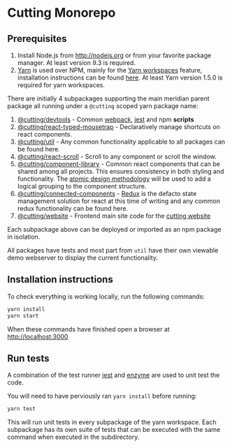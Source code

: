 # Cutting Monorepo

## Prerequisites
1. Install Node.js from http://nodejs.org or from your favorite package manager.  At least version 9.3 is required.
2. [Yarn](https://yarnpkg.com/lang/en/) is used over NPM, mainly for the [Yarn workspaces](https://yarnpkg.com/lang/en/docs/workspaces/) feature, installation instructions can be found [here](https://yarnpkg.com/en/docs/install#mac-stable).  At least Yarn version 1.5.0 is required for yarn workspaces.

 There are initially 4 subpackages supporting the main meridian parent package all running under a `@cutting` scoped yarn package name:

 1. [@cutting/devtools](./packages/devtools/README.md) - Common [webpack](https://webpack.js.org/), [jest](https://facebook.github.io/jest/) and npm **scripts**
 2. [@cutting/react-typed-mousetrap](./packages/devtools/README.md) - Declaratively manage shortcuts on react components.
 2. [@cutting/util](./packages/util/README.md) - Any common functionality applicable to all packages can be found here.
 3. [@cutting/react-scroll](./packages/react-scrollto-any/README.md) - Scroll to any component or scroll the window.
 4. [@cutting/component-library](./packages/component-library/README.md) - Common react components that can be shared among all projects.  This ensures consistency in both styling and functionality.  The [atomic design methodology](http://atomicdesign.bradfrost.com/chapter-2/) will be used to add a logical grouping to the component structure.
 5. [@cutting/connected-components](./packages/connected-components/README.md) - [Redux](https://redux.js.org/) is the defacto state management solution for react at this time of writing and any common redux functionality can be found here.
 6. [@cutting/website](./packages/website/README.md) - Frontend main site code for the [cutting website](http://cutting.**scot**])

Each subpackage above can be deployed or imported as an npm package in isolation.

All packages have tests and most part from `util` have their own viewable demo webserver to display the current functionality.

## Installation instructions

To check everything is working locally, run the following commands:

```sh
yarn install
yarn start
```

When these commands have finished open a browser at [http://localhost:3000](http://localhost:3000)

## Run tests

A combination of the test runner [jest](https://facebook.github.io/jest/) and [enzyme](https://github.com/airbnb/enzyme) are used to unit test the code.

You will need to have perviously ran `yarn install` before running:

```sh
yarn test
```

This will run unit tests in every subpackage of the yarn workspace.  Each subpackage has its own suite of tests that can be executed with the same command when executed in the subdirectory.
